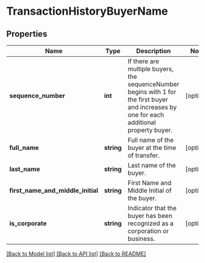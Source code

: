 # TransactionHistoryBuyerName

## Properties
Name | Type | Description | Notes
------------ | ------------- | ------------- | -------------
**sequence_number** | **int** | If there are multiple buyers, the sequenceNumber begins with 1 for the first buyer and increases by one for each additional property buyer. | [optional] 
**full_name** | **string** | Full name of the buyer at the time of transfer. | [optional] 
**last_name** | **string** | Last name of the buyer. | [optional] 
**first_name_and_middle_initial** | **string** | First Name and Middle Initial of the buyer. | [optional] 
**is_corporate** | **string** | Indicator that the buyer has been recognized as a corporation or business. | [optional] 

[[Back to Model list]](../../README.md#documentation-for-models) [[Back to API list]](../../README.md#documentation-for-api-endpoints) [[Back to README]](../../README.md)

